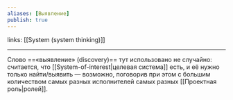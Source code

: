 ```yaml
---
aliases: [Выявление]
publish: true
---
```

links: [[System (system thinking)]]

---

Слово ==«выявление» (discovery)== тут использовано не случайно: считается, что [[System-of-interest|целевая система]] есть, и её нужно только найти/выявить — возможно, поговорив при этом с большим количеством самых разных исполнителей самых разных [[Проектная роль|ролей]].